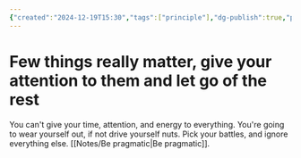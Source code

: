 ```yaml
---
{"created":"2024-12-19T15:30","tags":["principle"],"dg-publish":true,"permalink":"/notes/few-things-really-matter-give-your-attention-to-them-and-let-go-of-the-rest/","dgPassFrontmatter":true,"updated":"2025-04-18T11:54:30.095+02:00"}
---
```


# Few things really matter, give your attention to them and let go of the rest

You can't give your time, attention, and energy to everything. You're going to wear yourself out, if not drive yourself nuts. Pick your battles, and ignore everything else. 
[[Notes/Be pragmatic\|Be pragmatic]].